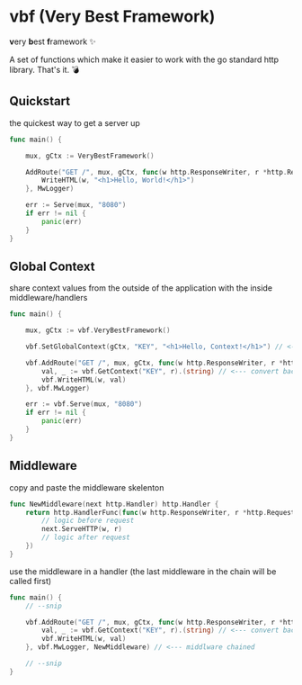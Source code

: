 # vbf (Very Best Framework)
**v**ery **b**est **f**ramework ✨

A set of functions which make it easier to work with the go standard http library. That's it. 💣

## Quickstart

the quickest way to get a server up
```go
func main() {

	mux, gCtx := VeryBestFramework()

	AddRoute("GET /", mux, gCtx, func(w http.ResponseWriter, r *http.Request) {
		WriteHTML(w, "<h1>Hello, World!</h1>")
	}, MwLogger)

	err := Serve(mux, "8080")
	if err != nil {
		panic(err)
	}
}
```

## Global Context

share context values from the outside of the application with the inside middleware/handlers
```go
func main() {

	mux, gCtx := vbf.VeryBestFramework()

    vbf.SetGlobalContext(gCtx, "KEY", "<h1>Hello, Context!</h1>") // <--- string

	vbf.AddRoute("GET /", mux, gCtx, func(w http.ResponseWriter, r *http.Request) {
        val, _ := vbf.GetContext("KEY", r).(string) // <--- convert back to string
		vbf.WriteHTML(w, val)
	}, vbf.MwLogger)

	err := vbf.Serve(mux, "8080")
	if err != nil {
		panic(err)
	}
}
```

## Middleware

copy and paste the middleware skelenton
```go
func NewMiddleware(next http.Handler) http.Handler {
	return http.HandlerFunc(func(w http.ResponseWriter, r *http.Request) {
		// logic before request
		next.ServeHTTP(w, r)
        // logic after request
	})
}
```

use the middleware in a handler (the last middleware in the chain will be called first)
```go
func main() {
    // --snip

	vbf.AddRoute("GET /", mux, gCtx, func(w http.ResponseWriter, r *http.Request) {
        val, _ := vbf.GetContext("KEY", r).(string) // <--- convert back to string
		vbf.WriteHTML(w, val)
	}, vbf.MwLogger, NewMiddleware) // <--- middlware chained

    // --snip
}
```